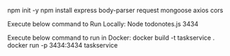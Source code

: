 npm init -y
npm install express body-parser request mongoose axios cors

Execute below command to Run Locally:
Node todonotes.js 3434

Execute below command to run in Docker:
docker build -t taskservice .
docker run -p 3434:3434 taskservice
